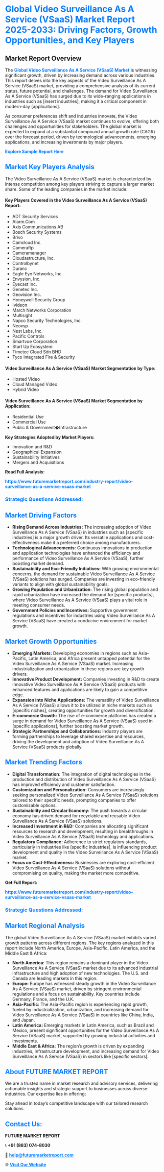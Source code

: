 <h1 style="color: #007BFF;">Global Video Surveillance As A Service (VSaaS) Market Report 2025-2033: Driving Factors, Growth Opportunities, and Key Players</h1>

<section id="overview">
<h2>Market Report Overview</h2>
<p>The <a href="https://www.futuremarketreport.com/industry-report/video-surveillance-as-a-service-vsaas-market" style="color: #007BFF; text-decoration: none;"><strong>Global Video Surveillance As A Service (VSaaS) Market</strong></a> is witnessing significant growth, driven by increasing demand across various industries. This report delves into the key aspects of the Video Surveillance As A Service (VSaaS) market, providing a comprehensive analysis of its current status, future potential, and challenges. The demand for Video Surveillance As A Service (VSaaS) has surged due to its wide-ranging applications in industries such as [insert industries], making it a critical component in modern-day [applications].</p>
<p>As consumer preferences shift and industries innovate, the Video Surveillance As A Service (VSaaS) market continues to evolve, offering both challenges and opportunities for stakeholders. The global market is expected to expand at a substantial compound annual growth rate (CAGR) over the forecast period, driven by technological advancements, emerging applications, and increasing investments by major players.</p>
</section>

<section id="overview">
<p><a href="https://www.futuremarketreport.com/request-sample/reportId=105296" style="color: #007BFF; text-decoration: none;"><strong>Explore Sample Report Here</strong></a></p>
</section>

<section id="key-players">
<h2 style="color: #007BFF;">Market Key Players Analysis</h2>
<p>The Video Surveillance As A Service (VSaaS) market is characterized by intense competition among key players striving to capture a larger market share. Some of the leading companies in the market include:</p>
<h4>Key Players Covered in the Video Surveillance As A Service (VSaaS) Report:</h4>
<ul><li>ADT Security Services</li><li>Alarm.Com</li><li>Axis Communications AB</li><li>Bosch Security Systems</li><li>Brivo</li><li>Camcloud Inc.</li><li>Cameraftp</li><li>Cameramanager</li><li>Cloudastructure, Inc.</li><li>Controlbynet</li><li>Duranc</li><li>Eagle Eye Networks, Inc.</li><li>Envysion, Inc.</li><li>Eyecast Inc.</li><li>Genetec Inc.</li><li>Geovision Inc.</li><li>Honeywell Security Group</li><li>Ivideon</li><li>March Networks Corporation</li><li>Multisight</li><li>Napco Security Technologies, Inc.</li><li>Neovsp</li><li>Nest Labs, Inc.</li><li>Pacific Controls</li><li>Smartvue Corporation</li><li>Start Up Ecosystem</li><li>Timetec Cloud Sdn BHD</li><li>Tyco Integrated Fire &amp; Security</li></ul>
<h4>Video Surveillance As A Service (VSaaS) Market Segmentation by Type:</h4>
<ul><li>Hosted Video</li><li>Cloud Managed Video</li><li>Hybrid Video</li></ul>

<h4>Video Surveillance As A Service (VSaaS) Market Segmentation by Application:</h4>
<ul><li>Residential Use</li><li>Commercial Use</li><li>Public &amp; Government�Infrastructure</li></ul>
<p><strong>Key Strategies Adopted by Market Players:</strong></p>
<ul>
<li>Innovation and R&D</li>
<li>Geographical Expansion</li>
<li>Sustainability Initiatives</li>
<li>Mergers and Acquisitions</li>
</ul>
</section>

<section>
<p><strong>Read Full Analysis: </strong></p><a href="https://www.futuremarketreport.com/industry-report/video-surveillance-as-a-service-vsaas-market" style="color: #007BFF; text-decoration: none;"><strong>https://www.futuremarketreport.com/industry-report/video-surveillance-as-a-service-vsaas-market</strong></a>
<h3 style="color: #007BFF;">Strategic Questions Addressed:</h3>
</section>

<section id="driving-factors">
<h2 style="color: #007BFF;">Market Driving Factors</h2>
<ul>
<li><strong>Rising Demand Across Industries:</strong> The increasing adoption of Video Surveillance As A Service (VSaaS) in industries such as [specific industries] is a major growth driver. Its versatile applications and cost-effectiveness make it a preferred choice among manufacturers.</li>
<li><strong>Technological Advancements:</strong> Continuous innovations in production and application technologies have enhanced the efficiency and performance of Video Surveillance As A Service (VSaaS), further boosting market demand.</li>
<li><strong>Sustainability and Eco-Friendly Initiatives:</strong> With growing environmental concerns, the demand for sustainable Video Surveillance As A Service (VSaaS) solutions has surged. Companies are investing in eco-friendly variants to align with global sustainability goals.</li>
<li><strong>Growing Population and Urbanization:</strong> The rising global population and rapid urbanization have increased the demand for [specific products], where Video Surveillance As A Service (VSaaS) plays a vital role in meeting consumer needs.</li>
<li><strong>Government Policies and Incentives:</strong> Supportive government regulations and incentives for industries using Video Surveillance As A Service (VSaaS) have created a conducive environment for market growth.</li>
</ul>
</section>

<section id="growth-opportunities">
<h2 style="color: #007BFF;">Market Growth Opportunities</h2>
<ul>
<li><strong>Emerging Markets:</strong> Developing economies in regions such as Asia-Pacific, Latin America, and Africa present untapped potential for the Video Surveillance As A Service (VSaaS) market. Increasing industrialization and urbanization in these regions are key growth drivers.</li>
<li><strong>Innovative Product Development:</strong> Companies investing in R&D to create innovative Video Surveillance As A Service (VSaaS) products with enhanced features and applications are likely to gain a competitive edge.</li>
<li><strong>Expansion into Niche Applications:</strong> The versatility of Video Surveillance As A Service (VSaaS) allows it to be utilized in niche markets such as [specific niches], creating opportunities for growth and diversification.</li>
<li><strong>E-commerce Growth:</strong> The rise of e-commerce platforms has created a surge in demand for Video Surveillance As A Service (VSaaS) used in [specific applications], further boosting market growth.</li>
<li><strong>Strategic Partnerships and Collaborations:</strong> Industry players are forming partnerships to leverage shared expertise and resources, driving the development and adoption of Video Surveillance As A Service (VSaaS) products globally.</li>
</ul>
</section>

<section id="trending-factors">
<h2 style="color: #007BFF;">Market Trending Factors</h2>
<ul>
<li><strong>Digital Transformation:</strong> The integration of digital technologies in the production and distribution of Video Surveillance As A Service (VSaaS) has improved efficiency and customer satisfaction.</li>
<li><strong>Customization and Personalization:</strong> Consumers are increasingly seeking personalized Video Surveillance As A Service (VSaaS) solutions tailored to their specific needs, prompting companies to offer customizable options.</li>
<li><strong>Sustainability and Circular Economy:</strong> The push towards a circular economy has driven demand for recyclable and reusable Video Surveillance As A Service (VSaaS) solutions.</li>
<li><strong>Increased Investment in R&D:</strong> Companies are allocating significant resources to research and development, resulting in breakthroughs in Video Surveillance As A Service (VSaaS) technology and applications.</li>
<li><strong>Regulatory Compliance:</strong> Adherence to strict regulatory standards, particularly in industries like [specific industries], is influencing product development and quality in the Video Surveillance As A Service (VSaaS) market.</li>
<li><strong>Focus on Cost-Effectiveness:</strong> Businesses are exploring cost-efficient Video Surveillance As A Service (VSaaS) solutions without compromising on quality, making the market more competitive.</li>
</ul>
</section>

<section>
<p><strong>Get Full Report: </strong></p><a href="https://www.futuremarketreport.com/industry-report/video-surveillance-as-a-service-vsaas-market" style="color: #007BFF; text-decoration: none;"><strong>https://www.futuremarketreport.com/industry-report/video-surveillance-as-a-service-vsaas-market</strong></a>
<h3 style="color: #007BFF;">Strategic Questions Addressed:</h3>
</section>


<section id="regional-analysis">
<h2 style="color: #007BFF;">Market Regional Analysis</h2>
<p>The global Video Surveillance As A Service (VSaaS) market exhibits varied growth patterns across different regions. The key regions analyzed in this report include North America, Europe, Asia-Pacific, Latin America, and the Middle East & Africa:</p>
<ul>
<li><strong>North America:</strong> This region remains a dominant player in the Video Surveillance As A Service (VSaaS) market due to its advanced industrial infrastructure and high adoption of new technologies. The U.S. and Canada are leading markets in this region.</li>
<li><strong>Europe:</strong> Europe has witnessed steady growth in the Video Surveillance As A Service (VSaaS) market, driven by stringent environmental regulations and a focus on sustainability. Key countries include Germany, France, and the U.K.</li>
<li><strong>Asia-Pacific:</strong> The Asia-Pacific region is experiencing rapid growth, fueled by industrialization, urbanization, and increasing demand for Video Surveillance As A Service (VSaaS) in countries like China, India, and Japan.</li>
<li><strong>Latin America:</strong> Emerging markets in Latin America, such as Brazil and Mexico, present significant opportunities for the Video Surveillance As A Service (VSaaS) market, supported by growing industrial activities and investments.</li>
<li><strong>Middle East & Africa:</strong> The region’s growth is driven by expanding industries, infrastructure development, and increasing demand for Video Surveillance As A Service (VSaaS) in sectors like [specific sectors].</li>
</ul>
</section>

<footer>
<h2 style="color: #007BFF;">About FUTURE MARKET REPORT</h2>
<p>We are a trusted name in market research and advisory services, delivering actionable insights and strategic support to businesses across diverse industries. Our expertise lies in offering:</p>

<p>Stay ahead in today’s competitive landscape with our tailored research solutions.</p>

<h2 style="color: #007BFF;">Contact Us:</h2>
<p><strong>FUTURE MARKET REPORT</strong></p>
<p>📞 <strong>+91 (883) 074-8030</strong></p>
<p>📧 <strong><a href="mailto:help@futuremarketreport.com" style="color: #007BFF;">help@futuremarketreport.com</a></strong></p>
<p>🌐 <strong><a href="https://www.futuremarketreport.com/" style="color: #007BFF;">Visit Our Website</a></strong></p>
</footer>